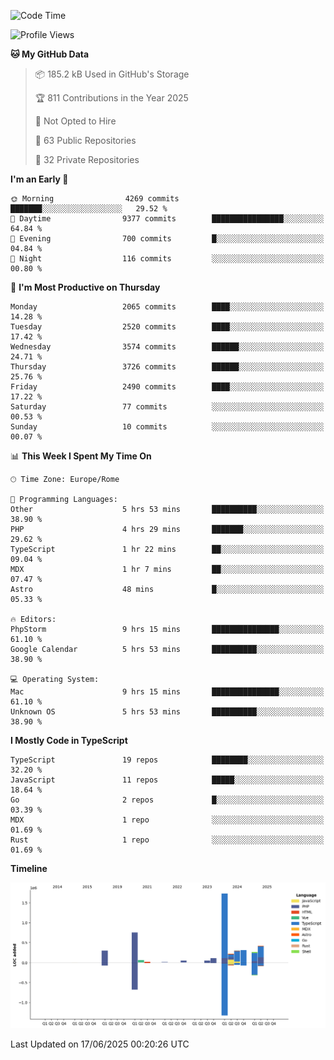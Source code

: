 <!--START_SECTION:waka-->
![Code Time](http://img.shields.io/badge/Code%20Time-6%2C083%20hrs-blue)

![Profile Views](http://img.shields.io/badge/Profile%20Views-0-blue)

**🐱 My GitHub Data** 

> 📦 185.2 kB Used in GitHub's Storage 
 > 
> 🏆 811 Contributions in the Year 2025
 > 
> 🚫 Not Opted to Hire
 > 
> 📜 63 Public Repositories 
 > 
> 🔑 32 Private Repositories 
 > 
**I'm an Early 🐤** 

```text
🌞 Morning                4269 commits        ███████░░░░░░░░░░░░░░░░░░   29.52 % 
🌆 Daytime                9377 commits        ████████████████░░░░░░░░░   64.84 % 
🌃 Evening                700 commits         █░░░░░░░░░░░░░░░░░░░░░░░░   04.84 % 
🌙 Night                  116 commits         ░░░░░░░░░░░░░░░░░░░░░░░░░   00.80 % 
```
📅 **I'm Most Productive on Thursday** 

```text
Monday                   2065 commits        ████░░░░░░░░░░░░░░░░░░░░░   14.28 % 
Tuesday                  2520 commits        ████░░░░░░░░░░░░░░░░░░░░░   17.42 % 
Wednesday                3574 commits        ██████░░░░░░░░░░░░░░░░░░░   24.71 % 
Thursday                 3726 commits        ██████░░░░░░░░░░░░░░░░░░░   25.76 % 
Friday                   2490 commits        ████░░░░░░░░░░░░░░░░░░░░░   17.22 % 
Saturday                 77 commits          ░░░░░░░░░░░░░░░░░░░░░░░░░   00.53 % 
Sunday                   10 commits          ░░░░░░░░░░░░░░░░░░░░░░░░░   00.07 % 
```


📊 **This Week I Spent My Time On** 

```text
🕑︎ Time Zone: Europe/Rome

💬 Programming Languages: 
Other                    5 hrs 53 mins       ██████████░░░░░░░░░░░░░░░   38.90 % 
PHP                      4 hrs 29 mins       ███████░░░░░░░░░░░░░░░░░░   29.62 % 
TypeScript               1 hr 22 mins        ██░░░░░░░░░░░░░░░░░░░░░░░   09.04 % 
MDX                      1 hr 7 mins         ██░░░░░░░░░░░░░░░░░░░░░░░   07.47 % 
Astro                    48 mins             █░░░░░░░░░░░░░░░░░░░░░░░░   05.33 % 

🔥 Editors: 
PhpStorm                 9 hrs 15 mins       ███████████████░░░░░░░░░░   61.10 % 
Google Calendar          5 hrs 53 mins       ██████████░░░░░░░░░░░░░░░   38.90 % 

💻 Operating System: 
Mac                      9 hrs 15 mins       ███████████████░░░░░░░░░░   61.10 % 
Unknown OS               5 hrs 53 mins       ██████████░░░░░░░░░░░░░░░   38.90 % 
```

**I Mostly Code in TypeScript** 

```text
TypeScript               19 repos            ████████░░░░░░░░░░░░░░░░░   32.20 % 
JavaScript               11 repos            █████░░░░░░░░░░░░░░░░░░░░   18.64 % 
Go                       2 repos             █░░░░░░░░░░░░░░░░░░░░░░░░   03.39 % 
MDX                      1 repo              ░░░░░░░░░░░░░░░░░░░░░░░░░   01.69 % 
Rust                     1 repo              ░░░░░░░░░░░░░░░░░░░░░░░░░   01.69 % 
```



**Timeline**

![Lines of Code chart](https://raw.githubusercontent.com/frnwtr/frnwtr/main/assets/bar_graph.png)


 Last Updated on 17/06/2025 00:20:26 UTC
<!--END_SECTION:waka-->